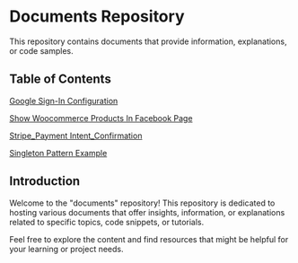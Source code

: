 # Documents Repository

This repository contains documents that provide information, explanations, or code samples.

## Table of Contents

[Google Sign-In Configuration ](https://kripsmansi.github.io/blogs/Google-Sign-In-Configuration)

[Show Woocommerce Products In Facebook Page ](https://kripsmansi.github.io/blogs/display-woocommerce-products-as-posts-in-facebook)

[Stripe_Payment Intent_Confirmation ](https://kripsmansi.github.io/blogs/Stripe_Payment_Intent_Confirmation)

[Singleton Pattern Example](https://kripsmansi.github.io/blogs/php-oop-singleton-pattern)

## Introduction

Welcome to the "documents" repository! This repository is dedicated to hosting various documents that offer insights, information, or explanations related to specific topics, code snippets, or tutorials.

Feel free to explore the content and find resources that might be helpful for your learning or project needs.



